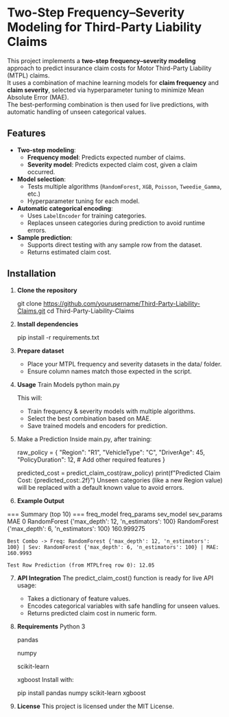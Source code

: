 # Two-Step Frequency–Severity Modeling for Third-Party Liability Claims

This project implements a **two-step frequency–severity modeling** approach to predict insurance claim costs for Motor Third-Party Liability (MTPL) claims.  
It uses a combination of machine learning models for **claim frequency** and **claim severity**, selected via hyperparameter tuning to minimize Mean Absolute Error (MAE).  
The best-performing combination is then used for live predictions, with automatic handling of unseen categorical values.



## Features

- **Two-step modeling**:
  - **Frequency model**: Predicts expected number of claims.
  - **Severity model**: Predicts expected claim cost, given a claim occurred.
- **Model selection**:
  - Tests multiple algorithms (`RandomForest`, `XGB`, `Poisson`, `Tweedie_Gamma`, etc.)
  - Hyperparameter tuning for each model.
- **Automatic categorical encoding**:
  - Uses `LabelEncoder` for training categories.
  - Replaces unseen categories during prediction to avoid runtime errors.
- **Sample prediction**:
  - Supports direct testing with any sample row from the dataset.
  - Returns estimated claim cost.



## Installation

1. **Clone the repository**
   
   git clone https://github.com/yourusername/Third-Party-Liability-Claims.git
   cd Third-Party-Liability-Claims
2. **Install dependencies**

    pip install -r requirements.txt
3. **Prepare dataset**
    * Place your MTPL frequency and severity datasets in the data/ folder.
    * Ensure column names match those expected in the script.

4. **Usage**
    Train Models
    python main.py
    
    This will:

    * Train frequency & severity models with multiple algorithms.
    * Select the best combination based on MAE.
    * Save trained models and encoders for prediction.

5. Make a Prediction
    Inside main.py, after training:

    raw_policy = {
        "Region": "R1",
        "VehicleType": "C",
        "DriverAge": 45,
        "PolicyDuration": 12,
        # Add other required features
    }

    predicted_cost = predict_claim_cost(raw_policy)
    print(f"Predicted Claim Cost: {predicted_cost:.2f}")
    Unseen categories (like a new Region value) will be replaced with a default known value to avoid errors.

6. **Example Output**

=== Summary (top 10) ===
     freq_model                             freq_params      sev_model                             sev_params         MAE
0   RandomForest  {'max_depth': 12, 'n_estimators': 100}   RandomForest  {'max_depth': 6, 'n_estimators': 100}  160.999275

    Best Combo -> Freq: RandomForest {'max_depth': 12, 'n_estimators': 100} | Sev: RandomForest {'max_depth': 6, 'n_estimators': 100} | MAE: 160.9993

    Test Row Prediction (from MTPLfreq row 0): 12.05
7. **API Integration**
    The predict_claim_cost() function is ready for live API usage:
    
    * Takes a dictionary of feature values.
    * Encodes categorical variables with safe handling for unseen values.
    * Returns predicted claim cost in numeric form.

8. **Requirements**
    Python 3

    pandas

    numpy

    scikit-learn

    xgboost
Install with:

    pip install pandas numpy scikit-learn xgboost
9. **License**
    This project is licensed under the MIT License.
